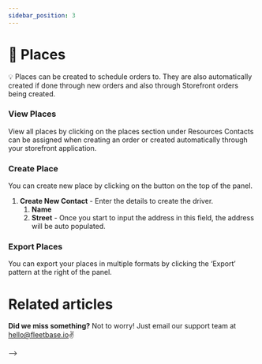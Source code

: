 ```yaml
---
sidebar_position: 3
---
```


# 📍 Places

💡 Places can be created to schedule orders to. They are also automatically created if done through new orders and also through Storefront orders being created.

### View Places

View all places by clicking on the places section under Resources
Contacts can be assigned when creating an order or created automatically through your storefront application. 

### Create Place

You can create new place by clicking on the button on the top of the panel.

1. **Create New Contact** - Enter the details to create the driver.
    1. **Name** 
    2. **Street** - Once you start to input the address in this field, the address will be auto populated. 

### Export Places

You can export your places in multiple formats by clicking the ‘Export’ pattern at the right of the panel.

# Related articles  

**Did we miss something?**
Not to worry! Just email our support team at hello@fleetbase.io✌️

<!-- ### View Orders

You can view all of your orders in 2 views.

1. **Map View** - This is a view of all of your current operations, you can view and manage live and historic orders. 
2. **Table View** - A table view of all your orders.

### Create Orders

You can create new orders by clicking on the button on the top of the panel.

1. **Create Order** - You can create an order a few ways:
    1. Manually enter the order details
    2. Click ‘Import’ to bulk import orders using our excel template
    3. Create orders directions through our API - view our API Documentation here. 
    
2. **Enter Details** - Enter the details to create the order.

1. **Order Type** - Select the order type for this delivery or service. You can add more in the via the **Extensions** module 
2. **Internal ID** - Add an internal ID for the order. 
3. **Schedule** -  Schedule this order for a specific date or time. You can view scheduled orders in the **Scheduler**. 
4. **Customers** - Select a customer from your Contacts list. 
5. **Facilitator** - Select a facilitator for the job, this can be a 3rd party vendor or subcontractor that will be carrying out the transportation order. 
6. **Assign Driver** - Assign a driver to assign and complete this order. 
7. **Ad-hoc** - Toggling Ad-hoc will enable the order to intelligently ping drivers within the order pickup vicinity about the order allowing the first available driver to accept the order. This is an alternative to manually assigning the driver for real-time orders. 
8. **Dispatch Immediately** - Immediately dispatch the order to the assigned driver. 
9. **Require Proof of Delivery** - Toggling this will require the order to have a proof of delivery.
10. **Metadata** - Add in any additional fields you require for this order.
11. **Route** - Add the pick up and drop off for the order. This will be automatically added if the order was created programmatically or through a bulk upload. If you toggle Multiple Dropoff’s you can choose to Optimise the Route.  
12. **Payload / Entities** - Add specific payload items for the order, this will be done automatically through bulk upload or the API.
13. **Service** - Select a defined Service Rate to generate real time service quotations to apply this order.

### Custom Order Flows

You can create custom order flows which fit your operational process through the ‘Config’ section.

1. **Install** order flows from the Extensions module or create your own, 
2. **Details** - Add the specific details for this order flow. 
3. **Custom Fields** - Add custom fields for this order flow. 
4. **Activity Fields** - Activity flow configuration will allow you to define the different types of tracking status activities that apply for this order type. Logic of the activity flow can be configured. 
5. **Entities** - Entities configuration will allow you to define the different type of entities that should be selectable for this order type. These should be used like templates to make manual order creation faster.

### Updating Orders

Each order that has been created will have a series of activity status updates that need to be actioned before the order is completed. 

The activities that are available for completion will be the same as the order configuration selected. There are two ways to update the status of a job to completion.

Update the order till the completed or last status. 

1. You can update the status of the job by viewing the job on the FleetOps web app, see screenshot below:
2. The driver can update from the Fleetbase Navigator App. 

### Completed Orders

Once the order has been you can view the activity time stamps and the order details on the order details

# Related articles

**Did we miss something?**
Not to worry! Just email our support team at hello@fleetbase.io✌️

<!-- Docusaurus creates a **page for each blog post**, but also a **blog index page**, a **tag system**, an **RSS** feed...

## Create your first Post

Create a file at `blog/2021-02-28-greetings.md`:

```md title="blog/2021-02-28-greetings.md"
---
slug: greetings
title: Greetings!
authors:
  - name: Joel Marcey
    title: Co-creator of Docusaurus 1
    url: https://github.com/JoelMarcey
    image_url: https://github.com/JoelMarcey.png
  - name: Sébastien Lorber
    title: Docusaurus maintainer
    url: https://sebastienlorber.com
    image_url: https://github.com/slorber.png
tags: [greetings]
---

Congratulations, you have made your first post!

Feel free to play around and edit this post as much you like.
```

A new blog post is now available at [http://localhost:3000/blog/greetings](http://localhost:3000/blog/greetings). --> -->

